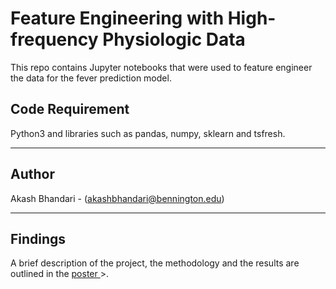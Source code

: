 # Feature Engineering with High-frequency Physiologic Data

This repo contains Jupyter notebooks that were used to feature engineer the data for the fever prediction model. 

## Code Requirement 

Python3 and libraries such as pandas, numpy, sklearn and tsfresh.

***
## Author

Akash Bhandari - (akashbhandari@bennington.edu)

***
## Findings

A brief description of the project, the methodology and the results are outlined in the <a href="https://github.com/akashbhandari/UTHSC--feature--engineering/blob/master/Update_SeniorWork_Poster.pdf"> poster </a>>. 
